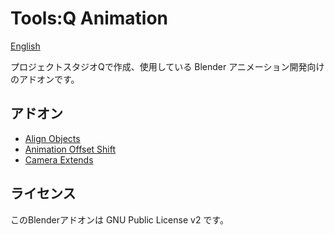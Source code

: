 # Tools:Q Animation

[English](README.en.md)

プロジェクトスタジオQで作成、使用している Blender アニメーション開発向けのアドオンです。

## アドオン

- [Align Objects](https://github.com/Project-StudioQ/align_objects)
- [Animation Offset Shift](https://github.com/Project-StudioQ/animation_shift)
- [Camera Extends](https://github.com/Project-StudioQ/camera_extends)

## ライセンス

このBlenderアドオンは GNU Public License v2 です。
